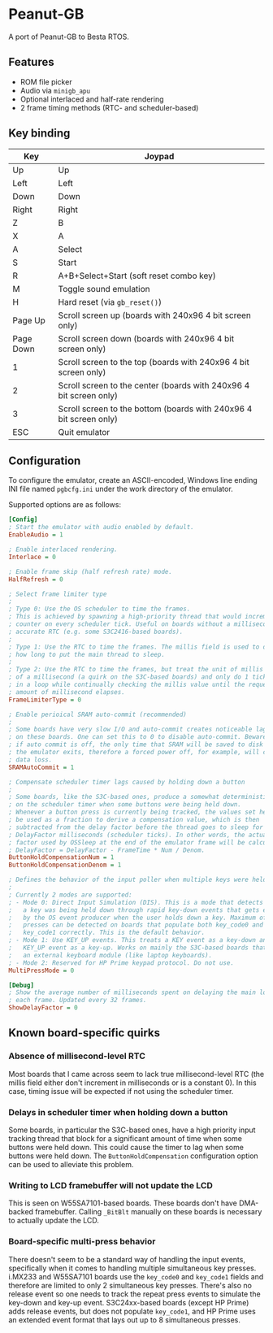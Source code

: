 # Peanut-GB

A port of Peanut-GB to Besta RTOS.

## Features

- ROM file picker
- Audio via `minigb_apu`
- Optional interlaced and half-rate rendering
- 2 frame timing methods (RTC- and scheduler-based)

## Key binding

| Key | Joypad |
| --- | ------ |
| Up | Up |
| Left | Left |
| Down | Down |
| Right | Right |
| Z | B |
| X | A |
| A | Select |
| S | Start |
| R | A+B+Select+Start (soft reset combo key) |
| M | Toggle sound emulation |
| H | Hard reset (via `gb_reset()`) |
| Page Up | Scroll screen up (boards with 240x96 4 bit screen only) |
| Page Down | Scroll screen down (boards with 240x96 4 bit screen only) |
| 1 | Scroll screen to the top (boards with 240x96 4 bit screen only) |
| 2 | Scroll screen to the center (boards with 240x96 4 bit screen only) |
| 3 | Scroll screen to the bottom (boards with 240x96 4 bit screen only) |
| ESC | Quit emulator |

## Configuration

To configure the emulator, create an ASCII-encoded, Windows line ending INI file named `pgbcfg.ini` under the work directory of the emulator.

Supported options are as follows:

```ini
[Config]
; Start the emulator with audio enabled by default.
EnableAudio = 1

; Enable interlaced rendering.
Interlace = 0

; Enable frame skip (half refresh rate) mode.
HalfRefresh = 0

; Select frame limiter type
;
; Type 0: Use the OS scheduler to time the frames.
; This is achieved by spawning a high-priority thread that would increment a
; counter on every scheduler tick. Useful on boards without a millisecond-level
; accurate RTC (e.g. some S3C2416-based boards).
;
; Type 1: Use the RTC to time the frames. The millis field is used to determine
; how long to put the main thread to sleep.
;
; Type 2: Use the RTC to time the frames, but treat the unit of millis as half
; of a millisecond (a quirk on the S3C-based boards) and only do 1 tick sleep
; in a loop while continually checking the millis value until the requested
; amount of millisecond elapses.
FrameLimiterType = 0

; Enable perioical SRAM auto-commit (recommended)
;
; Some boards have very slow I/O and auto-commit creates noticeable lag spikes
; on these boards. One can set this to 0 to disable auto-commit. Beware that
; if auto commit is off, the only time that SRAM will be saved to disk is when
; the emulator exits, therefore a forced power off, for example, will cause
; data loss.
SRAMAutoCommit = 1

; Compensate scheduler timer lags caused by holding down a button
;
; Some boards, like the S3C-based ones, produce a somewhat deterministic lag
; on the scheduler timer when some buttons were being held down.
; Whenever a button press is currently being tracked, the values set here will
; be used as a fraction to derive a compensation value, which is then
; subtracted from the delay factor before the thread goes to sleep for
; DelayFactor milliseconds (scheduler ticks). In other words, the actual delay
; factor used by OSSleep at the end of the emulator frame will be calculated by
; DelayFactor = DelayFactor - FrameTime * Num / Denom.
ButtonHoldCompensationNum = 1
ButtonHoldCompensationDenom = 1

; Defines the behavior of the input poller when multiple keys were held-down.
;
; Currently 2 modes are supported:
; - Mode 0: Direct Input Simulation (DIS). This is a mode that detects whether
;   a key was being held down through rapid key-down events that gets emitted
;   by the OS event producer when the user holds down a key. Maximum of 2 key
;   presses can be detected on boards that populate both key_code0 and
;   key_code1 correctly. This is the default behavior.
; - Mode 1: Use KEY_UP events. This treats a KEY event as a key-down and a
;   KEY_UP event as a key-up. Works on mainly the S3C-based boards that have
;   an external keyboard module (like laptop keyboards).
; - Mode 2: Reserved for HP Prime keypad protocol. Do not use.
MultiPressMode = 0

[Debug]
; Show the average number of milliseconds spent on delaying the main loop after
; each frame. Updated every 32 frames.
ShowDelayFactor = 0
```

## Known board-specific quirks

### Absence of millisecond-level RTC

Most boards that I came across seem to lack true millisecond-level RTC (the millis field either don't increment in milliseconds or is a constant 0). In this case, timing issue will be expected if not using the scheduler timer.

### Delays in scheduler timer when holding down a button

Some boards, in particular the S3C-based ones, have a high priority input tracking thread that block for a significant amount of time when some buttons were held down. This could cause the timer to lag when some buttons were held down. The `ButtonHoldCompensation` configuration option can be used to alleviate this problem.

### Writing to LCD framebuffer will not update the LCD

This is seen on W55SA7101-based boards. These boards don't have DMA-backed framebuffer. Calling `_BitBlt` manually on these boards is necessary to actually update the LCD.

### Board-specific multi-press behavior

There doesn't seem to be a standard way of handling the input events, specifically when it comes to handling multiple simultaneous key presses. i.MX233 and W55SA7101 boards use the `key_code0` and `key_code1` fields and therefore are limited to only 2 simultaneous key presses. There's also no release event so one needs to track the repeat press events to simulate the key-down and key-up event. S3C24xx-based boards (except HP Prime) adds release events, but does not populate `key_code1`, and HP Prime uses an extended event format that lays out up to 8 simultaneous presses.
